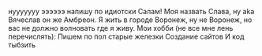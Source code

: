 нууууууу ээээээ напишу по идиотски
Салам! Моя назвать Слава, ну aka Вячеслав он же Амбреон.
Я жить в городе Воронеж, ну не Воронеж, но вас не должно волновать где я живу.
Мои хобби (не все мне лень перечислять):
Пишем по пол старые железки
Создание сайтов
И код тыбзить
